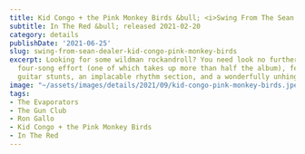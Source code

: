 ```yaml
---
title: Kid Congo + the Pink Monkey Birds &bull; <i>Swing From The Sean Dealer</i>
subtitle: In The Red &bull; released 2021-02-20
category: details
publishDate: '2021-06-25'
slug: swing-from-sean-dealer-kid-congo-pink-monkey-birds
excerpt: Looking for some wildman rockandroll? You need look no further than this
  four-song effort (one of which takes up more than half the album), featuring out-of-control
  guitar stunts, an implacable rhythm section, and a wonderfully unhinged vibe.
image: "~/assets/images/details/2021/09/kid-congo-pink-monkey-birds.jpeg"
tags:
- The Evaporators
- The Gun Club
- Ron Gallo
- Kid Congo + the Pink Monkey Birds
- In The Red
---
```


